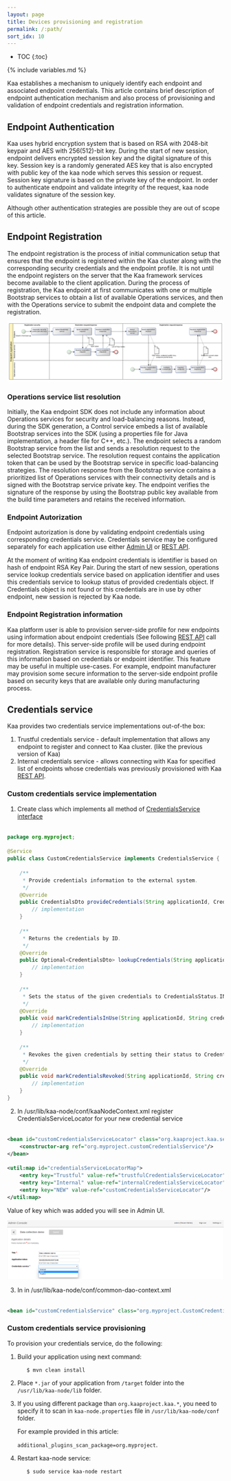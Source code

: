 ```yaml
---
layout: page
title: Devices provisioning and registration
permalink: /:path/
sort_idx: 10
---
```


* TOC
{:toc}

{% include variables.md %}
 
Kaa establishes a mechanism to uniquely identify each endpoint and associated endpoint credentials. 
This article contains brief description of endpoint authentication mechanism and also process of provisioning and validation of endpoint credentials and registration information.

## Endpoint Authentication

Kaa uses hybrid encryption system that is based on RSA with 2048-bit keypair and AES with 256(512)-bit key. 
During the start of new session, endpoint delivers encrypted session key and the digital signature of this key.
Session key is a randomly generated AES key that is also encrypted with public key of the kaa node which serves this session or request. 
Session key signature is based on the private key of the endpoint.
In order to authenticate endpoint and validate integrity of the request, kaa node validates signature of the session key.

Although other authentication strategies are possible they are out of scope of this article.

## Endpoint Registration

The endpoint registration is the process of initial communication setup that ensures that the endpoint is registered within the Kaa cluster along with the corresponding security credentials and the endpoint profile. 
It is not until the endpoint registers on the server that the Kaa framework services become available to the client application. 
During the process of registration, the Kaa endpoint at first communicates with one or multiple Bootstrap services to obtain a list of available Operations services, 
and then with the Operations service to submit the endpoint data and complete the registration.


![Endpoint Registration](attach/registration.png)

### Operations service list resolution

Initially, the Kaa endpoint SDK does not include any information about Operations services for security and load-balancing reasons. 
Instead, during the SDK generation, a Control service embeds a list of available Bootstrap services into the SDK (using a properties file for Java implementation, a header file for C++, etc.). 
The endpoint selects a random Bootstrap service from the list and sends a resolution request to the selected Bootstrap service. 
The resolution request contains the application token that can be used by the Bootstrap service in specific load-balancing strategies. 
The resolution response from the Bootstrap service contains a prioritized list of Operations services with their connectivity details and is signed with the Bootstrap service private key. 
The endpoint verifies the signature of the response by using the Bootstrap public key available from the build time parameters and retains the received information.

### Endpoint Autorization

Endpoint autorization is done by validating endpoint credentials using corresponding credentials service. 
Credentials service may be configured separately for each application use either [Admin UI]() or [REST API](). 

At the moment of writing Kaa endpoint credentials is identifier is based on hash of endpoint RSA Key Pair.
During the start of new session, operations service lookup credentials service based on application identifier and uses this credentials service to lookup status of provided credentials object. 
If Credentials object is not found or this credentials are in use by other endpoint, new session is rejected by Kaa node.

### Endpoint Registration information

Kaa platform user is able to provision server-side profile for new endpoints using information about endpoint credentials (See following [REST API](TODO) call for more details). 
This server-side profile will be used during endpoint registration. 
Registration service is responsible for storage and queries of this information based on credentials or endpoint identifier.
This feature may be useful in multiple use-cases. 
For example, endpoint manufacturer may provision some secure information to the server-side endpoint profile based on security keys that are available only during manufacturing process.


## Credentials service

Kaa provides two credentials service implementations out-of-the box:

1. Trustful credentials service -  default implementation that allows any endpoint to register and connect to Kaa cluster. (like the previous version of Kaa)
2. Internal credentials service -  allows connecting with Kaa for specified list of endpoints whose credentials was previously provisioned with Kaa [REST API](TODO).

### Custom credentials service implementation

1. Create class which implements all method of 
[CredentialsService interface](https://github.com/kaaproject/kaa/blob/1d429a30bb4b5206376b740bb21483929a881ace/server/node/src/main/java/org/kaaproject/kaa/server/node/service/credentials/CredentialsService.java)

```java

package org.myproject;

@Service
public class CustomCredentialsService implements CredentialsService {

    /**
     * Provide credentials information to the external system.
     */
    @Override
    public CredentialsDto provideCredentials(String applicationId, CredentialsDto credentials) throws CredentialsServiceException {
        // implementation
    }

    /**
     * Returns the credentials by ID.
     */
    @Override
    public Optional<CredentialsDto> lookupCredentials(String applicationId, String credentialsId) throws CredentialsServiceException {
        // implementation
    }

    /**
     * Sets the status of the given credentials to CredentialsStatus.IN_USE
     */
    @Override
    public void markCredentialsInUse(String applicationId, String credentialsId) throws CredentialsServiceException {
        // implementation
    }

    /**
     * Revokes the given credentials by setting their status to CredentialsStatus.REVOKED
     */
    @Override
    public void markCredentialsRevoked(String applicationId, String credentialsId) throws CredentialsServiceException {
        // implementation
    }
}

```

2. In /usr/lib/kaa-node/conf/kaaNodeContext.xml register CredentialsServiceLocator for your new credential service 

```xml

<bean id="customCredentialsServiceLocator" class="org.kaaproject.kaa.server.node.service.credentials.InternalCredentialsServiceLocator">
    <constructor-arg ref="org.myproject.customCredentialsService"/>
</bean>
    
<util:map id="credentialsServiceLocatorMap">
    <entry key="Trustful" value-ref="trustfulCredentialsServiceLocator"/>
    <entry key="Internal" value-ref="internalCredentialsServiceLocator"/>
    <entry key="NEW" value-ref="customCredentialsServiceLocator"/>                          
</util:map>

```

Value of key which was added you will see in Admin UI.

![credential](attach/credential.png)

3. In in /usr/lib/kaa-node/conf/common-dao-context.xml

```xml

<bean id="customCredentialsService" class="org.myproject.CustomCredentialsService"/>

```

### Custom credentials service provisioning

To provision your credentials service, do the following:

1. Build your application using next command: 

   ```
      $ mvn clean install
   ```

2. Place ```*.jar``` of your application from ```/target``` folder into the ```/usr/lib/kaa-node/lib``` folder.
3. If you using different package than ```org.kaaproject.kaa.*```, you need to specify it to scan in ```kaa-node.properties``` file in ```/usr/lib/kaa-node/conf``` folder.

    For example provided in this article:
    
   ```additional_plugins_scan_package=org.myproject```.

4. Restart kaa-node service: 

   ```bash
      $ sudo service kaa-node restart
   ```

